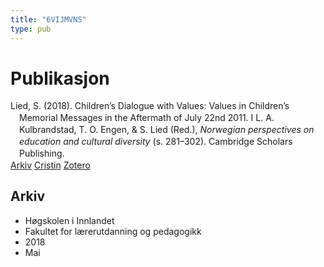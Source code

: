 ```yaml
---
title: "6VIJMVNS"
type: pub
---
```

<h1>Publikasjon</h1>
<article id="csl-bib-container-6VIJMVNS" class="csl-bib-container">
  <div class="csl-bib-body" style="line-height: 1.35; padding-left: 1em; text-indent:-1em;">
  <div class="csl-entry">Lied, S. (2018). Children&#x2019;s Dialogue with Values: Values in Children&#x2019;s Memorial Messages in the Aftermath of July 22nd 2011. I L. A. Kulbrandstad, T. O. Engen, &amp; S. Lied (Red.), <i>Norwegian perspectives on education and cultural diversity</i> (s. 281&#x2013;302). Cambridge Scholars Publishing.</div>
</div>
  <div class="csl-bib-buttons">
    <a href="#taxonomy-article-6VIJMVNS" class="csl-bib-button">Arkiv</a>
    <a href="https://app.cristin.no/results/show.jsf?id=1583391" alt="Cristin URL" class="csl-bib-button">Cristin</a>
    <a href="http://zotero.org/groups/5402882/items/6VIJMVNS" alt="Zotero URL" class="csl-bib-button">Zotero</a>
  </div>
  <div id="csl-bib-meta-container-6VIJMVNS"></div>
</article>
<div id="csl-bib-meta-6VIJMVNS" class="csl-bib-meta">
  <article id="taxonomy-article-6VIJMVNS" class="taxonomy-article">
    <h1>Arkiv</h1>
    <ul>
      <li>Høgskolen i Innlandet</li>
      <li>Fakultet for lærerutdanning og pedagogikk</li>
      <li>2018</li>
      <li>Mai</li>
    </ul>
  </article>
</div>
